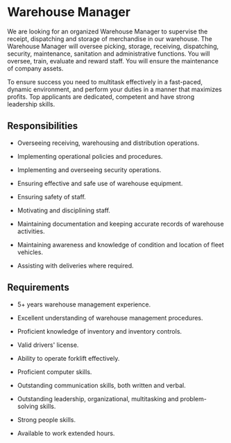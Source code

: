 # Warehouse Manager

We are looking for an organized Warehouse Manager to supervise the receipt, dispatching and storage of merchandise in our warehouse. The Warehouse Manager will oversee picking, storage, receiving, dispatching, security, maintenance, sanitation and administrative functions. You will oversee, train, evaluate and reward staff. You will ensure the maintenance of company assets.

To ensure success you need to multitask effectively in a fast-paced, dynamic environment, and perform your duties in a manner that maximizes profits. Top applicants are dedicated, competent and have strong leadership skills.

## Responsibilities

* Overseeing receiving, warehousing and distribution operations.

* Implementing operational policies and procedures.

* Implementing and overseeing security operations.

* Ensuring effective and safe use of warehouse equipment.

* Ensuring safety of staff.

* Motivating and disciplining staff.

* Maintaining documentation and keeping accurate records of warehouse activities.

* Maintaining awareness and knowledge of condition and location of fleet vehicles.

* Assisting with deliveries where required.

## Requirements

* 5+ years warehouse management experience.

* Excellent understanding of warehouse management procedures.

* Proficient knowledge of inventory and inventory controls.

* Valid drivers' license.

* Ability to operate forklift effectively.

* Proficient computer skills.

* Outstanding communication skills, both written and verbal.

* Outstanding leadership, organizational, multitasking and problem-solving skills.

* Strong people skills.

* Available to work extended hours.

